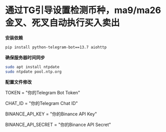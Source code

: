# 通过TG引导设置检测币种，ma9/ma26金叉、死叉自动执行买入卖出

**安装依赖**

```bash
pip install python-telegram-bot==13.7 aiohttp
```
**确保服务器时间同步**

```bash
sudo apt install ntpdate
sudo ntpdate pool.ntp.org
```
**配置文件修改**

TOKEN = "你的Telegram Bot Token"

CHAT_ID = "你的Telegram Chat ID"

BINANCE_API_KEY = "你的Binance API Key"

BINANCE_API_SECRET = "你的Binance API Secret"

